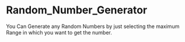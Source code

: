 # Random_Number_Generator
You Can Generate any Random Numbers by just selecting the maximum Range in which you want to get the number.
